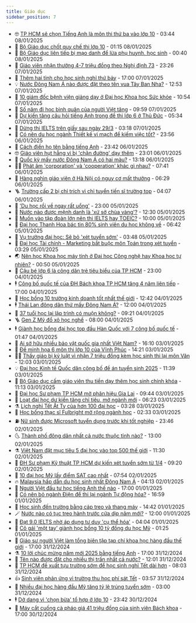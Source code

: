 ```yaml
---
title: Giáo dục
sidebar_position: 7
---
```


<!-- vnexpress-giao-duc:START -->
- 🤓 [TP HCM sẽ chọn Tiếng Anh là môn thi thứ ba vào lớp 10](https://vnexpress.net/tp-hcm-se-chon-tieng-anh-la-mon-thi-thu-ba-vao-lop-10-4836836.html) - 03:44 08/01/2025
- 🦆 [Bộ Giáo dục chốt quy chế thi lớp 10](https://vnexpress.net/bo-giao-duc-chot-quy-che-thi-lop-10-4830885.html) - 01:15 08/01/2025
- 🦩 [Bộ Giáo dục liên tiếp bị mạo danh để lừa phụ huynh, học sinh](https://vnexpress.net/bo-giao-duc-lien-tiep-bi-mao-danh-de-lua-phu-huynh-hoc-sinh-4836709.html) - 00:40 08/01/2025
- 🌮 [Giáo viên nhận thưởng 4-7 triệu đồng theo Nghị định 73](https://vnexpress.net/giao-vien-nhan-thuong-4-7-trieu-dong-theo-nghi-dinh-73-4835202.html) - 23:26 07/01/2025
- 🔭 [Thêm hai tỉnh cho học sinh nghỉ thứ bảy](https://vnexpress.net/them-hai-tinh-cho-hoc-sinh-nghi-thu-bay-4836462.html) - 17:00 07/01/2025
- 💡 [Nước Đông Nam Á nào được đặt theo tên vua Tây Ban Nha?](https://vnexpress.net/nuoc-dong-nam-a-nao-duoc-dat-theo-ten-vua-tay-ban-nha-4836672.html) - 12:53 07/01/2025
- 🥰 [10 giám đốc bệnh viện giảng dạy ở Đại học Khoa học Sức khỏe](https://vnexpress.net/10-giam-doc-benh-vien-giang-day-o-dai-hoc-khoa-hoc-suc-khoe-4836604.html) - 10:54 07/01/2025
- 🐲 [Số năm đi học bình quân của người Việt tăng](https://vnexpress.net/so-nam-di-hoc-binh-quan-cua-nguoi-viet-tang-4836466.html) - 09:59 07/01/2025
- 🦒 [Dự kiến tăng câu hỏi tiếng Anh trong đề thi lớp 6 ở Thủ Đức](https://vnexpress.net/du-kien-tang-cau-hoi-tieng-anh-trong-de-thi-lop-6-o-thu-duc-4836465.html) - 05:34 07/01/2025
- 🦆 [Dừng thi IELTS trên giấy sau ngày 29/3](https://vnexpress.net/dung-thi-ielts-tren-giay-sau-ngay-29-3-4836375.html) - 03:18 07/01/2025
- 🧰 [Có nên du học ngành Thiết kế vi mạch để kiếm việc tốt?](https://vnexpress.net/co-nen-du-hoc-nganh-thiet-ke-vi-mach-de-kiem-viec-tot-4836024.html) - 23:56 06/01/2025
- 🐘 [Cách điền họ tên bằng tiếng Anh](https://vnexpress.net/cach-dien-ho-ten-bang-tieng-anh-4835744.html) - 23:42 06/01/2025
- 🤓 [Giáo viên hụt hẫng vì bị &#39;chặn đường&#39; dạy thêm](https://vnexpress.net/giao-vien-hut-hang-vi-bi-chan-duong-day-them-4836304.html) - 23:01 06/01/2025
- 🧰 [Quốc kỳ mấy nước Đông Nam Á có hai màu?](https://vnexpress.net/quoc-ky-may-nuoc-dong-nam-a-co-hai-mau-4836217.html) - 13:18 06/01/2025
- 🧑‍💻 [Phát âm &#39;corporation&#39; và &#39;cooperation&#39; khác gì nhau?](https://vnexpress.net/phat-am-corporation-va-cooperation-khac-gi-nhau-4835732.html) - 07:41 06/01/2025
- 🫶 [Hàng nghìn giáo viên ở Hà Nội có nguy cơ mất thưởng](https://vnexpress.net/hang-nghin-giao-vien-o-ha-noi-co-nguy-co-mat-thuong-4835992.html) - 06:29 06/01/2025
- 🪜 [Trường cấp 2 bị chỉ trích vì chỉ tuyển tiến sĩ trường top](https://vnexpress.net/truong-cap-2-bi-chi-trich-vi-chi-tuyen-tien-si-truong-top-4836038.html) - 04:07 06/01/2025
- 🎊 [&#39;Du học rồi về ngay rất uổng&#39;](https://vnexpress.net/du-hoc-roi-ve-ngay-rat-uong-4835778.html) - 23:00 05/01/2025
- 🧐 [Nước nào được mệnh danh là &#39;xứ sở chùa vàng&#39;?](https://vnexpress.net/nuoc-nao-duoc-menh-danh-la-xu-so-chua-vang-4835770.html) - 12:30 05/01/2025
- 🌈 [Muốn vào tập đoàn lớn nên thi IELTS hay TOEIC?](https://vnexpress.net/muon-vao-tap-doan-lon-nen-thi-ielts-hay-toeic-4835488.html) - 10:00 05/01/2025
- 🥰 [Đại học Thanh Hoa bác tin 80% sinh viên du học không về](https://vnexpress.net/dai-hoc-thanh-hoa-bac-tin-80-sinh-vien-du-hoc-khong-ve-4835718.html) - 06:42 05/01/2025
- 🎡 [Vụ trưởng đại học: Sẽ bỏ &#39;xét tuyển sớm&#39;](https://vnexpress.net/vu-truong-dai-hoc-se-bo-xet-tuyen-som-4835686.html) - 03:48 05/01/2025
- 🎊 [Đại học Tài chính - Marketing bắt buộc môn Toán trong xét tuyển](https://vnexpress.net/dai-hoc-tai-chinh-marketing-bat-buoc-mon-toan-trong-xet-tuyen-4835665.html) - 03:29 05/01/2025
- 🌏 [Nên học Khoa học máy tính ở Đại học Công nghệ hay Khoa học tự nhiên?](https://vnexpress.net/nen-hoc-khoa-hoc-may-tinh-o-dai-hoc-cong-nghe-hay-khoa-hoc-tu-nhien-4835487.html) - 00:50 05/01/2025
- 🥸 [Cậu bé lớp 6 là công dân trẻ tiêu biểu của TP HCM](https://vnexpress.net/cau-be-lop-6-la-cong-dan-tre-tieu-bieu-cua-tp-hcm-4835533.html) - 23:00 04/01/2025
- 🕴 [Công bố quốc tế của ĐH Bách khoa TP HCM tăng 4 năm liên tiếp](https://vnexpress.net/cong-bo-quoc-te-cua-dh-bach-khoa-tp-hcm-tang-4-nam-lien-tiep-4833706.html) - 17:00 04/01/2025
- 💂 [Học bổng 10 trường kinh doanh tốt nhất thế giới](https://vnexpress.net/hoc-bong-10-truong-kinh-doanh-tot-nhat-the-gioi-4835350.html) - 12:42 04/01/2025
- 🕴 [Thái Lan đông dân thứ mấy Đông Nam Á?](https://vnexpress.net/thai-lan-dong-dan-thu-may-dong-nam-a-4835493.html) - 12:00 04/01/2025
- 🌋 [37 tuổi học lại lập trình có muộn không?](https://vnexpress.net/37-tuoi-hoc-lai-lap-trinh-co-muon-khong-4835489.html) - 09:21 04/01/2025
- 🪜 [Gen Z Mỹ đổ xô học nghề](https://vnexpress.net/gen-z-my-do-xo-hoc-nghe-4835078.html) - 08:00 04/01/2025
- 🕴 [Giành học bổng đại học top đầu Hàn Quốc với 7 công bố quốc tế](https://vnexpress.net/gianh-hoc-bong-dai-hoc-top-dau-han-quoc-voi-7-cong-bo-quoc-te-4834820.html) - 01:47 04/01/2025
- 🎃 [Ai sở hữu nhiều bảo vật quốc gia nhất Việt Nam?](https://vnexpress.net/ai-so-huu-nhieu-bao-vat-quoc-gia-nhat-viet-nam-4835253.html) - 16:10 03/01/2025
- 🦏 [Đề minh họa 6 môn thi lớp 10 của Vĩnh Phúc](https://vnexpress.net/de-minh-hoa-6-mon-thi-lop-10-cua-vinh-phuc-4835258.html) - 14:21 03/01/2025
- 🧑‍🏫 [Thầy giáo bị kỷ luật vì nhận 7 triệu đồng kèm học sinh thi lại môn Văn](https://vnexpress.net/thay-giao-bi-ky-luat-vi-nhan-7-trieu-dong-kem-hoc-sinh-thi-lai-mon-van-4835305.html) - 12:03 03/01/2025
- 💡 [Đại học Kinh tế Quốc dân công bố đề án tuyển sinh 2025](https://vnexpress.net/dai-hoc-kinh-te-quoc-dan-cong-bo-de-an-tuyen-sinh-2025-4835297.html) - 11:39 03/01/2025
- 🐎 [Bộ Giáo dục cấm giáo viên thu tiền dạy thêm học sinh chính khóa](https://vnexpress.net/bo-giao-duc-cam-giao-vien-thu-tien-day-them-hoc-sinh-chinh-khoa-4835278.html) - 11:13 03/01/2025
- 🧰 [Đại học Sư phạm TP HCM mở phân hiệu Gia Lai](https://vnexpress.net/dai-hoc-su-pham-tp-hcm-mo-phan-hieu-gia-lai-4835242.html) - 09:44 03/01/2025
- 🙉 [Loạt đại học dự kiến tăng chỉ tiêu, mở ngành mới](https://vnexpress.net/loat-dai-hoc-du-kien-tang-chi-tieu-mo-nganh-moi-4835070.html) - 06:23 03/01/2025
- ⚗️ [Lịch nghỉ Tết Ất Tỵ của hơn 100 đại học](https://vnexpress.net/lich-nghi-tet-at-ty-cua-hon-100-dai-hoc-4834878.html) - 03:28 03/01/2025
- 🌝 [Học bổng thạc sĩ Fulbright mở rộng ngành học](https://vnexpress.net/hoc-bong-thac-si-fulbright-mo-rong-nganh-hoc-4834836.html) - 02:33 03/01/2025
- ⛽️ [Nữ sinh được Microsoft tuyển dụng trước khi tốt nghiệp](https://vnexpress.net/nu-sinh-duoc-microsoft-tuyen-dung-truoc-khi-tot-nghiep-4834898.html) - 23:46 02/01/2025
- 🌜 [Thành phố đông dân nhất cả nước thuộc tỉnh nào?](https://vnexpress.net/thanh-pho-dong-dan-nhat-ca-nuoc-thuoc-tinh-nao-4834892.html) - 13:00 02/01/2025
- ⚗️ [Việt Nam đặt mục tiêu 5 đại học vào top 500 thế giới](https://vnexpress.net/viet-nam-dat-muc-tieu-5-dai-hoc-vao-top-500-the-gioi-4834865.html) - 11:30 02/01/2025
- 🧰 [ĐH Sư phạm Kỹ thuật TP HCM dự kiến xét tuyển sớm từ 1/4](https://vnexpress.net/dh-su-pham-ky-thuat-tp-hcm-du-kien-xet-tuyen-som-tu-1-4-4834697.html) - 09:20 02/01/2025
- 🤗 [10 đại học Mỹ lấy điểm SAT cao nhất](https://vnexpress.net/10-dai-hoc-my-lay-diem-sat-cao-nhat-4834629.html) - 07:54 02/01/2025
- 🔥 [Malaysia hấp dẫn du học sinh nhất Đông Nam Á](https://vnexpress.net/malaysia-hap-dan-du-hoc-sinh-nhat-dong-nam-a-4831834.html) - 04:13 02/01/2025
- 💪 [Người Việt đầu tư học tiếng Anh thế nào](https://vnexpress.net/nguoi-viet-dau-tu-hoc-tieng-anh-the-nao-4796385.html) - 17:00 01/01/2025
- 💂 [Có nên bỏ ngành Điện để thi lại ngành Tự động hóa?](https://vnexpress.net/co-nen-bo-nganh-dien-de-thi-lai-nganh-tu-dong-hoa-4834287.html) - 16:59 01/01/2025
- 🌮 [Học sinh đến trường bằng cáp treo và thang máy](https://vnexpress.net/hoc-sinh-den-truong-bang-cap-treo-va-thang-may-4834492.html) - 14:42 01/01/2025
- 🪄 [Nước nào có tục treo hành trước cửa dịp năm mới?](https://vnexpress.net/nuoc-nao-co-tuc-treo-hanh-truoc-cua-dip-nam-moi-4834301.html) - 12:00 01/01/2025
- 🎡 [Đạt 9.0 IELTS nhờ áp dụng tư duy &#39;cụ thể hóa&#39;](https://vnexpress.net/dat-9-0-ielts-nho-ap-dung-tu-duy-cu-the-hoa-4833482.html) - 04:04 01/01/2025
- 🌈 [Cô gái &#39;một tay&#39; giành học bổng 10 tỷ đồng du học Mỹ](https://vnexpress.net/co-gai-mot-tay-gianh-hoc-bong-10-ty-dong-du-hoc-my-4833830.html) - 01:25 01/01/2025
- 🎊 [Giáo sư người Việt làm tổng biên tập tạp chí khoa học hàng đầu thế giới](https://vnexpress.net/giao-su-nguoi-viet-lam-tong-bien-tap-tap-chi-khoa-hoc-hang-dau-the-gioi-4834207.html) - 17:00 31/12/2024
- ⚗️ [10 lời chúc mừng năm mới 2025 bằng tiếng Anh](https://vnexpress.net/10-loi-chuc-mung-nam-moi-2025-bang-tieng-anh-4834299.html) - 17:00 31/12/2024
- 🌁 [Tên nào được đặt cho nhiều thị trấn nhất cả nước?](https://vnexpress.net/ten-nao-duoc-dat-cho-nhieu-thi-tran-nhat-ca-nuoc-4833831.html) - 12:01 31/12/2024
- 🦏 [TP HCM đề xuất tựu trường sớm để học sinh nghỉ Tết dài hơn](https://vnexpress.net/tp-hcm-de-xuat-tuu-truong-som-de-hoc-sinh-nghi-tet-dai-hon-4833833.html) - 08:03 31/12/2024
- 👍 [Sinh viên phản ứng vì trường thu học phí sát Tết](https://vnexpress.net/sinh-vien-phan-ung-vi-truong-thu-hoc-phi-sat-tet-4833930.html) - 03:57 31/12/2024
- 🌈 [Nhiều đại học hàng đầu Mỹ tăng tỷ lệ trúng tuyển sớm](https://vnexpress.net/nhieu-dai-hoc-hang-dau-my-tang-ty-le-trung-tuyen-som-4831153.html) - 03:00 31/12/2024
- 🕴 [Dở dang vì &#39;chọn bừa&#39; tổ hợp ở lớp 10](https://vnexpress.net/do-dang-vi-chon-bua-to-hop-o-lop-10-4833574.html) - 23:42 30/12/2024
- 🧰 [Máy cắt cuống cà pháo giá 41 triệu đồng của sinh viên Bách khoa](https://vnexpress.net/may-cat-cuong-ca-phao-gia-41-trieu-dong-cua-sinh-vien-bach-khoa-4833511.html) - 17:00 30/12/2024<!-- vnexpress-giao-duc:END -->
